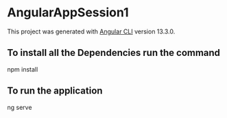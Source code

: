 # AngularAppSession1

This project was generated with [Angular CLI](https://github.com/angular/angular-cli) version 13.3.0.

## To install all the Dependencies run the command
npm install

## To run the application 
ng serve
